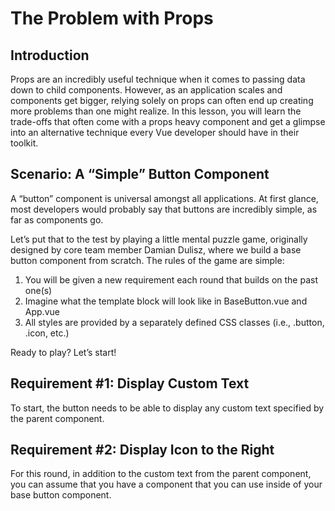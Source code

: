 # The Problem with Props

## Introduction

Props are an incredibly useful technique when it comes to passing data down to child components. However, as an application scales and components get bigger, relying solely on props can often end up creating more problems than one might realize. In this lesson, you will learn the trade-offs that often come with a props heavy component and get a glimpse into an alternative technique every Vue developer should have in their toolkit.

## Scenario: A “Simple” Button Component

A “button” component is universal amongst all applications. At first glance, most developers would probably say that buttons are incredibly simple, as far as components go.

Let’s put that to the test by playing a little mental puzzle game, originally designed by core team member Damian Dulisz, where we build a base button component from scratch. The rules of the game are simple:

1. You will be given a new requirement each round that builds on the past one(s)
2. Imagine what the template block will look like in BaseButton.vue and App.vue
3. All styles are provided by a separately defined CSS classes (i.e., .button, .icon, etc.)

Ready to play? Let’s start!

## Requirement #1: Display Custom Text

To start, the button needs to be able to display any custom text specified by the parent component.

## Requirement #2: Display Icon to the Right

For this round, in addition to the custom text from the parent component, you can assume that you have a <app-icon :icon="iconName" /> component that you can use inside of your base button component.
